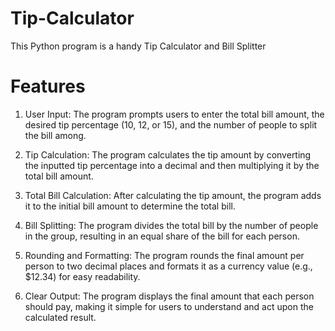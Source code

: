 # Tip-Calculator
This Python program is a handy Tip Calculator and Bill Splitter

# Features
1. User Input: The program prompts users to enter the total bill amount, the desired tip percentage (10, 12, or 15), and the number of people to split the bill among.

2. Tip Calculation: The program calculates the tip amount by converting the inputted tip percentage into a decimal and then multiplying it by the total bill amount.

3. Total Bill Calculation: After calculating the tip amount, the program adds it to the initial bill amount to determine the total bill.

4. Bill Splitting: The program divides the total bill by the number of people in the group, resulting in an equal share of the bill for each person.

5. Rounding and Formatting: The program rounds the final amount per person to two decimal places and formats it as a currency value (e.g., $12.34) for easy readability.

6. Clear Output: The program displays the final amount that each person should pay, making it simple for users to understand and act upon the calculated result.
